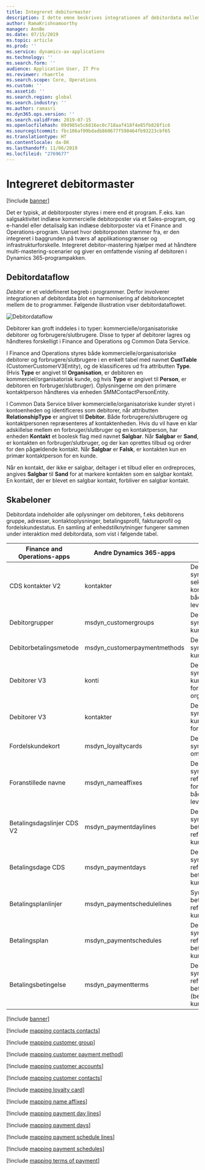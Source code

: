 ```yaml
---
title: Integreret debitormaster
description: I dette emne beskrives integrationen af debitordata mellem Finance and Operations og Common Data Service.
author: RamaKrishnamoorthy
manager: AnnBe
ms.date: 07/15/2019
ms.topic: article
ms.prod: ''
ms.service: dynamics-ax-applications
ms.technology: ''
ms.search.form: ''
audience: Application User, IT Pro
ms.reviewer: rhaertle
ms.search.scope: Core, Operations
ms.custom: ''
ms.assetid: ''
ms.search.region: global
ms.search.industry: ''
ms.author: ramasri
ms.dyn365.ops.version: ''
ms.search.validFrom: 2019-07-15
ms.openlocfilehash: 09d985e5c6816ec0c718aaf418f4e85fb828f1c6
ms.sourcegitcommit: fbc106af09bdadb860677f590464fb93223cbf65
ms.translationtype: HT
ms.contentlocale: da-DK
ms.lasthandoff: 11/06/2019
ms.locfileid: "2769677"
---
```

# <a name="integrated-customer-master"></a>Integreret debitormaster

[!include [banner](../includes/banner.md)]

Det er typisk, at debitorposter styres i mere end ét program. F.eks. kan salgsaktivitet indlæse kommercielle debitorposter via et Sales-program, og e-handel eller detailsalg kan indlæse debitorposter via et Finance and Operations-program. Uanset hvor debitorposten stammer fra, er den integreret i baggrunden på tværs af applikationsgrænser og infrastrukturforskelle. Integreret debitor-mastering hjælper med at håndtere multi-mastering-scenarier og giver en omfattende visning af debitoren i Dynamics 365-programpakken.

## <a name="customer-data-flow"></a>Debitordataflow

*Debitor* er et veldefineret begreb i programmer. Derfor involverer integrationen af debitordata blot en harmonisering af debitorkonceptet mellem de to programmer. Følgende illustration viser debitordataflowet.

![Debitordataflow](media/dual-write-customer-data-flow.png)

Debitorer kan groft inddeles i to typer: kommercielle/organisatoriske debitorer og forbrugere/slutbrugere. Disse to typer af debitorer lagres og håndteres forskelligt i Finance and Operations og Common Data Service.

I Finance and Operations styres både kommercielle/organisatoriske debitorer og forbrugere/slutbrugere i en enkelt tabel med navnet **CustTable** (CustomerCustomerV3Entity), og de klassificeres ud fra attributten **Type**. (Hvis **Type** er angivet til **Organisation**, er debitoren en kommerciel/organisatorisk kunde, og hvis **Type** er angivet til **Person**, er debitoren en forbruger/slutbruger). Oplysningerne om den primære kontaktperson håndteres via enheden SMMContactPersonEntity.

I Common Data Service bliver kommercielle/organisatoriske kunder styret i kontoenheden og identificeres som debitorer, når attributten **RelationshipType** er angivet til **Debitor.** Både forbrugere/slutbrugere og kontaktpersonen repræsenteres af kontaktenheden. Hvis du vil have en klar adskillelse mellem en forbruger/slutbruger og en kontaktperson, har enheden **Kontakt** et boolesk flag med navnet **Salgbar**. Når **Salgbar** er **Sand**, er kontakten en forbruger/slutbruger, og der kan oprettes tilbud og ordrer for den pågældende kontakt. Når **Salgbar** er **Falsk**, er kontakten kun en primær kontaktperson for en kunde.

Når en kontakt, der ikke er salgbar, deltager i et tilbud eller en ordreproces, angives **Salgbar** til **Sand** for at markere kontakten som en salgbar kontakt. En kontakt, der er blevet en salgbar kontakt, forbliver en salgbar kontakt.

## <a name="templates"></a>Skabeloner

Debitordata indeholder alle oplysninger om debitoren, f.eks debitorens gruppe, adresser, kontaktoplysninger, betalingsprofil, fakturaprofil og fordelskundestatus. En samling af enhedstilknytninger fungerer sammen under interaktion med debitordata, som vist i følgende tabel.

Finance and Operations-apps | Andre Dynamics 365-apps         | Beskrivelse
----------------------------|---------------------------------|------------
CDS kontakter V2             | kontakter                        | Denne skabelon synkroniserer alle primære, sekundære og tertiære kontaktoplysninger for både kunder og leverandører.
Debitorgrupper             | msdyn_customergroups            | Denne skabelon synkroniserer kundegruppeoplysninger.
Debitorbetalingsmetode     | msdyn_customerpaymentmethods    | Denne skabelon synkroniserer kundebetalingsoplysninger.
Debitorer V3                | konti                        | Denne skabelon synkroniserer kundemasteroplysninger for kommercielle og organisatoriske kunder.
Debitorer V3                | kontakter                        | Denne skabelon synkroniserer kundemasterdata for forbrugere og slutbrugere.
Fordelskundekort                | msdyn_loyaltycards              | Denne skabelon synkroniserer oplysninger om fordelskundekort.
Foranstillede navne                | msdyn_nameaffixes               | Denne skabelon synkroniserer referencedata for foranstillede navne for både kunder og leverandører.
Betalingsdagslinjer CDS V2    | msdyn_paymentdaylines           | Denne skabelon synkroniserer betalingsdagslinjers referencedata for både kunder og leverandører.
Betalingsdage CDS            | msdyn_paymentdays               | Denne skabelon synkroniserer referencedata for linjer for betalingsdage for både kunder og leverandører.
Betalingsplanlinjer      | msdyn_paymentschedulelines      | Synkroniserer betalingsdagsskemalinjers referencedata for både kunder og leverandører.
Betalingsplan            | msdyn_paymentschedules          | Denne skabelon synkroniserer referencedata for betalingsskemaer for både kunder og leverandører.
Betalingsbetingelse            | msdyn_paymentterms              | Denne skabelon synkroniserer referencedata for betalingsbetingelser (betalingsvilkår) for både kunder og leverandører.

[!include [banner](../includes/dual-write-symbols.md)]

[!include [mapping contacts contacts](dual-write/CDSContactsV2-contacts.md)]

[!include [mapping customer group](dual-write/CustCustomerGroup-msdyn-customergroups.md)]

[!include [mapping customer payment method](dual-write/CustomerPaymentMethod-msdyn-customerpaymentmethods.md)]

[!include [mapping customer accounts](dual-write/CustomersV3-accounts.md)]

[!include [mapping customer contacts](dual-write/CustomersV3-contacts.md)]

[!include [mapping loyalty card](dual-write/LoyaltyCard-msdyn-loyaltycards.md)]

[!include [mapping name affixes](dual-write/NameAffixes-msdyn-nameaffixes.md)]

[!include [mapping payment day lines](dual-write/PaymentDayLinesCdsV2-msdyn-paymentdaylines.md)]

[!include [mapping payment days](dual-write/PaymentDaysCds-msdyn-paymentdays.md)]

[!include [mapping payment schedule lines](dual-write/PaymentScheduleLines-msdyn-paymentschedulelines.md)]

[!include [mapping payment schedules](dual-write/PaymentSchedules-msdyn-paymentschedules.md)]

[!include [mapping terms of payment](dual-write/TermsofPayment-msdyn-paymentterms.md)]
